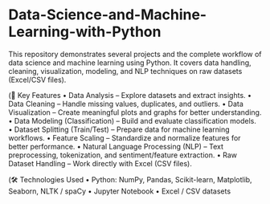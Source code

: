 # Data-Science-and-Machine-Learning-with-Python

This repository demonstrates several projects and the complete workflow of data science and machine learning using Python. It covers data handling, cleaning, visualization, modeling, and NLP techniques on raw datasets (Excel/CSV files).

(🚀 Key Features
	•	Data Analysis – Explore datasets and extract insights.
	•	Data Cleaning – Handle missing values, duplicates, and outliers.
	•	Data Visualization – Create meaningful plots and graphs for better understanding.
	•	Data Modeling (Classification) – Build and evaluate classification models.
	•	Dataset Splitting (Train/Test) – Prepare data for machine learning workflows.
	•	Feature Scaling – Standardize and normalize features for better performance.
	•	Natural Language Processing (NLP) – Text preprocessing, tokenization, and sentiment/feature extraction.
	•	Raw Dataset Handling – Work directly with Excel (CSV files).

(🛠️ Technologies Used
	•	Python: NumPy, Pandas, Scikit-learn, Matplotlib, Seaborn, NLTK / spaCy
	•	Jupyter Notebook
	•	Excel / CSV datasets